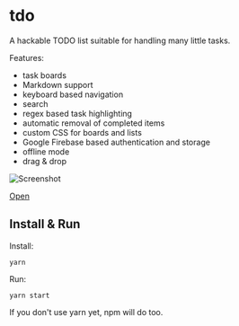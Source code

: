 # tdo

A hackable TODO list suitable for handling many little tasks.

Features:

- task boards
- Markdown support
- keyboard based navigation
- search
- regex based task highlighting
- automatic removal of completed items
- custom CSS for boards and lists
- Google Firebase based authentication and storage
- offline mode
- drag & drop

![Screenshot](/assets/screenshot.png)

[Open](https://tdo.cxjs.io)

## Install & Run

Install:
```
yarn
```    
Run:
```
yarn start    
```

If you don't use yarn yet, npm will do too.

